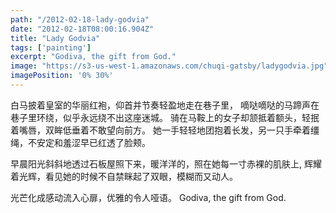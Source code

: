 ```yaml
---
path: "/2012-02-18-lady-godvia"
date: "2012-02-18T08:00:16.904Z"
title: "Lady Godvia"
tags: ['painting']
excerpt: "Godiva, the gift from God."
image: "https://s3-us-west-1.amazonaws.com/chuqi-gatsby/ladygodvia.jpg"
imagePosition: '0% 30%'
---
```


<p class="normal-article">
  白马披着皇室的华丽红袍，仰首并节奏轻盈地走在巷子里，
  嘀哒嘀哒的马蹄声在巷子里环绕，似乎永远绕不出这座迷城。
  骑在马鞍上的女子却颔抵着额头，轻抿着嘴唇，双眸低垂着不敢望向前方。
  她一手轻轻地团抱着长发，另一只手牵着缰绳，不安定和羞涩早已红透了脸颊。
  
  早晨阳光斜斜地透过石板屋照下来，暖洋洋的，照在她每一寸赤裸的肌肤上,
  辉耀着光辉，看见她的时候不自禁眯起了双眼，模糊而又动人。
  
  光芒化成感动流入心扉，优雅的令人哑语。
  Godiva, the gift from God.
</p>

